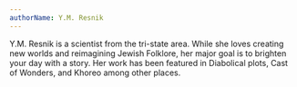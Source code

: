 ```yaml
---
authorName: Y.M. Resnik
---
```

Y.M. Resnik is a scientist from the tri-state area. While she loves creating new worlds and reimagining Jewish Folklore, her major goal is to brighten your day with a story. Her work has been featured in Diabolical plots, Cast of Wonders, and Khoreo among other places.
